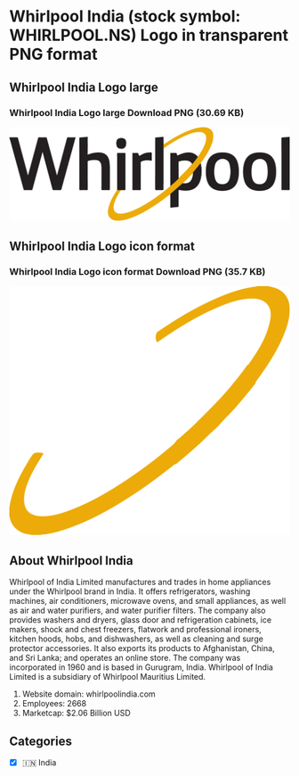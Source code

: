 # Whirlpool India (stock symbol: WHIRLPOOL.NS) Logo in transparent PNG format

## Whirlpool India Logo large

### Whirlpool India Logo large Download PNG (30.69 KB)

![Whirlpool India Logo large Download PNG (30.69 KB)](/img/orig/WHIRLPOOL.NS_BIG-968f30e6.png)

## Whirlpool India Logo icon format

### Whirlpool India Logo icon format Download PNG (35.7 KB)

![Whirlpool India Logo icon format Download PNG (35.7 KB)](/img/orig/WHIRLPOOL.NS-12fa423f.png)

## About Whirlpool India

Whirlpool of India Limited manufactures and trades in home appliances under the Whirlpool brand in India. It offers refrigerators, washing machines, air conditioners, microwave ovens, and small appliances, as well as air and water purifiers, and water purifier filters. The company also provides washers and dryers, glass door and refrigeration cabinets, ice makers, shock and chest freezers, flatwork and professional ironers, kitchen hoods, hobs, and dishwashers, as well as cleaning and surge protector accessories. It also exports its products to Afghanistan, China, and Sri Lanka; and operates an online store. The company was incorporated in 1960 and is based in Gurugram, India. Whirlpool of India Limited is a subsidiary of Whirlpool Mauritius Limited.

1. Website domain: whirlpoolindia.com
2. Employees: 2668
3. Marketcap: $2.06 Billion USD


## Categories
- [x] 🇮🇳 India
